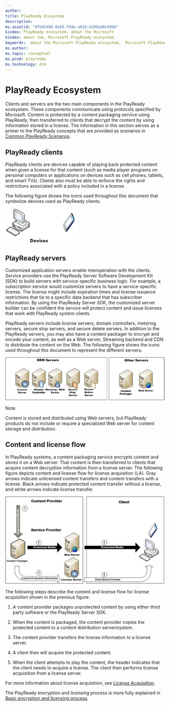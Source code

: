 ```yaml
---
author:
title: PlayReady Ecosystem
description:
ms.assetid: "dfb65490-8a56-fdda-a81d-b106ad0c69bb"
kindex: PlayReady ecosystem, about the Microsoft
kindex: about the, Microsoft PlayReady ecosystem
keywords:  about the Microsoft PlayReady ecosystem,  Microsoft PlayReady ecosystem about the
ms.author:
ms.topic: conceptual
ms.prod: playready
ms.technology: drm
---
```



# PlayReady Ecosystem


Clients and servers are the two main components in the PlayReady ecosystem. These components communicate using protocols specified by Microsoft. Content is protected by a content packaging service using PlayReady, then transferred to clients that decrypt the content by using information stored in a license. The information in this section serves as a primer to the PlayReady concepts that are provided as scenarios in [Common PlayReady Scenarios](common-playready-scenarios.md).

<a id="ID4EV"></a>



## PlayReady clients


PlayReady clients are devices capable of playing back protected content when given a license for that content (such as media player programs on personal computers or applications on devices such as cell phones, tablets, and smart TVs). Clients also must be able to enforce the rights and restrictions associated with a policy included in a license.


The following figure shows the icons used throughout this document that symbolize devices used as PlayReady clients.


![PlayReady Clients](../images/image26_0.jpg)

<a id="ID4EDB"></a>



## PlayReady servers


Customized application servers enable interoperation with the clients. Service providers use the PlayReady Server Software Development Kit (SDK) to build servers with service-specific business logic. For example, a subscription service would customize servers to have a service-specific license. The license might include expiration times and license issuance restrictions that tie to a specific data backend that has subscriber information. By using the PlayReady Server SDK, the customized server builder can be confident the service will protect content and issue licenses that work with PlayReady system clients.


PlayReady servers include license servers, domain controllers, metering servers, secure stop servers, and secure delete servers. In addition to the PlayReady servers, you may also have a content packager to encrypt and encode your content, as well as a Web server, Streaming backend and CDN to distribute the content on the Web. The following figure shows the icons used throughout this document to represent the different servers.


![PlayReady Servers](../images/image26_1.jpg)

> [!NOTE]
> Content is stored and distributed using Web servers, but PlayReady products do not include or require a specialized Web server for content storage and distribution.

<a id="ID4ETB"></a>



## Content and license flow


In PlayReady systems, a content packaging service encrypts content and stores it on a Web server. That content is then transferred to clients that acquire content decryption information from a license server. The following figure depicts content and license flow for license acquisition (LA). Gray arrows indicate unlicensed content transfers and content transfers with a license. Black arrows indicate protected content transfer without a license, and white arrows indicate license transfer.


![Content License Flow](../images/image26_2.jpg)


The following steps describe the content and license flow for license acquisition shown in the previous figure:

   1. A content provider packages unprotected content by using either third party software or the PlayReady Server SDK.

   1. When the content is packaged, the content provider copies the protected content to a content distribution server/system.

   1. The content provider transfers the license information to a license server.

   1. A client then will acquire the protected content.

   1. When the client attempts to play the content, the header indicates that the client needs to acquire a license. The client then performs license acquisition from a license server.



For more information about license acquisition, see [License Acquisition](license-acquisition.md).

The PlayReady encryption and licensing process is more fully explained in [Basic encryption and licensing process](simple-end-to-end-system.md#basicprocess).

